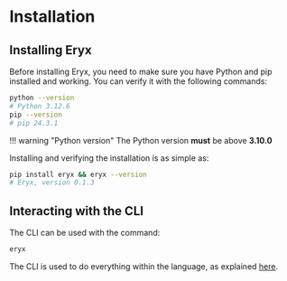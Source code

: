 # Installation

## Installing Eryx

Before installing Eryx, you need to make sure you have Python and pip installed and working. You can verify it with the following commands:

```sh
python --version
# Python 3.12.6
pip --version
# pip 24.3.1
```

!!! warning "Python version"
    The Python version **must** be above **3.10.0**

Installing and verifying the installation is as simple as:
```sh
pip install eryx && eryx --version
# Eryx, version 0.1.3
```

## Interacting with the CLI
The CLI can be used with the command:
```sh
eryx
```
The CLI is used to do everything within the language, as explained [here](cli.md).
